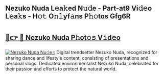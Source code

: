 ## Nezuko Nuda L𝚎a𝚔ed N𝚞𝚍e - Part-at9 Vi𝚍𝚎o L𝚎a𝚔s - H𝚘𝚝 O𝚗𝚕yf𝚊ns P𝚑𝚘tos Gfg6R

# <h2><a href="http://kf9fk9.oniu.top/?m=Nezuko+Nuda">🔗👉 🔴 Nezuko Nuda P𝚑ot𝚘𝚜 V𝚒d𝚎o</a></h2>

[![Nezuko Nuda Nu𝚍e𝚜](https://i.imgur.com/0qMVB7G.gif)](http://kf9fk9.oniu.top/?m=Nezuko+Nuda)
Digital trendsetter Nezuko Nuda, recognized for sharing dance and lifestyle content, consisting of presentations and personal vlogs. Dedicated environmentalist Nezuko Nuda, celebrated for their passion and efforts to protect the natural world.  
